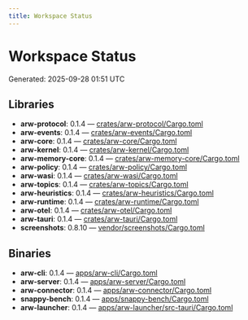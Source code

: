 ```yaml
---
title: Workspace Status
---
```


# Workspace Status

Generated: 2025-09-28 01:51 UTC


## Libraries
- **arw-protocol**: 0.1.4 — [crates/arw-protocol/Cargo.toml](https://github.com/t3hw00t/ARW/blob/main/crates/arw-protocol/Cargo.toml)
- **arw-events**: 0.1.4 — [crates/arw-events/Cargo.toml](https://github.com/t3hw00t/ARW/blob/main/crates/arw-events/Cargo.toml)
- **arw-core**: 0.1.4 — [crates/arw-core/Cargo.toml](https://github.com/t3hw00t/ARW/blob/main/crates/arw-core/Cargo.toml)
- **arw-kernel**: 0.1.4 — [crates/arw-kernel/Cargo.toml](https://github.com/t3hw00t/ARW/blob/main/crates/arw-kernel/Cargo.toml)
- **arw-memory-core**: 0.1.4 — [crates/arw-memory-core/Cargo.toml](https://github.com/t3hw00t/ARW/blob/main/crates/arw-memory-core/Cargo.toml)
- **arw-policy**: 0.1.4 — [crates/arw-policy/Cargo.toml](https://github.com/t3hw00t/ARW/blob/main/crates/arw-policy/Cargo.toml)
- **arw-wasi**: 0.1.4 — [crates/arw-wasi/Cargo.toml](https://github.com/t3hw00t/ARW/blob/main/crates/arw-wasi/Cargo.toml)
- **arw-topics**: 0.1.4 — [crates/arw-topics/Cargo.toml](https://github.com/t3hw00t/ARW/blob/main/crates/arw-topics/Cargo.toml)
- **arw-heuristics**: 0.1.4 — [crates/arw-heuristics/Cargo.toml](https://github.com/t3hw00t/ARW/blob/main/crates/arw-heuristics/Cargo.toml)
- **arw-runtime**: 0.1.4 — [crates/arw-runtime/Cargo.toml](https://github.com/t3hw00t/ARW/blob/main/crates/arw-runtime/Cargo.toml)
- **arw-otel**: 0.1.4 — [crates/arw-otel/Cargo.toml](https://github.com/t3hw00t/ARW/blob/main/crates/arw-otel/Cargo.toml)
- **arw-tauri**: 0.1.4 — [crates/arw-tauri/Cargo.toml](https://github.com/t3hw00t/ARW/blob/main/crates/arw-tauri/Cargo.toml)
- **screenshots**: 0.8.10 — [vendor/screenshots/Cargo.toml](https://github.com/t3hw00t/ARW/blob/main/vendor/screenshots/Cargo.toml)

## Binaries
- **arw-cli**: 0.1.4 — [apps/arw-cli/Cargo.toml](https://github.com/t3hw00t/ARW/blob/main/apps/arw-cli/Cargo.toml)
- **arw-server**: 0.1.4 — [apps/arw-server/Cargo.toml](https://github.com/t3hw00t/ARW/blob/main/apps/arw-server/Cargo.toml)
- **arw-connector**: 0.1.4 — [apps/arw-connector/Cargo.toml](https://github.com/t3hw00t/ARW/blob/main/apps/arw-connector/Cargo.toml)
- **snappy-bench**: 0.1.4 — [apps/snappy-bench/Cargo.toml](https://github.com/t3hw00t/ARW/blob/main/apps/snappy-bench/Cargo.toml)
- **arw-launcher**: 0.1.4 — [apps/arw-launcher/src-tauri/Cargo.toml](https://github.com/t3hw00t/ARW/blob/main/apps/arw-launcher/src-tauri/Cargo.toml)
